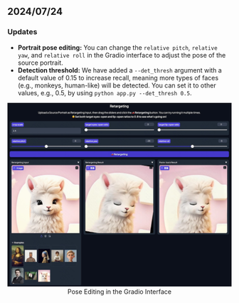 ## 2024/07/24

### Updates

- **Portrait pose editing:** You can change the `relative pitch`, `relative yaw`, and `relative roll` in the Gradio interface to adjust the pose of the source portrait.
- **Detection threshold:** We have added a `--det_thresh` argument with a default value of 0.15 to increase recall, meaning more types of faces (e.g., monkeys, human-like) will be detected. You can set it to other values, e.g., 0.5, by using `python app.py --det_thresh 0.5`.

<p align="center">
  <img src="../pose-edit-2024-07-24.jpg" alt="LivePortrait" width="960px">
  <br>
  Pose Editing in the Gradio Interface
</p>
